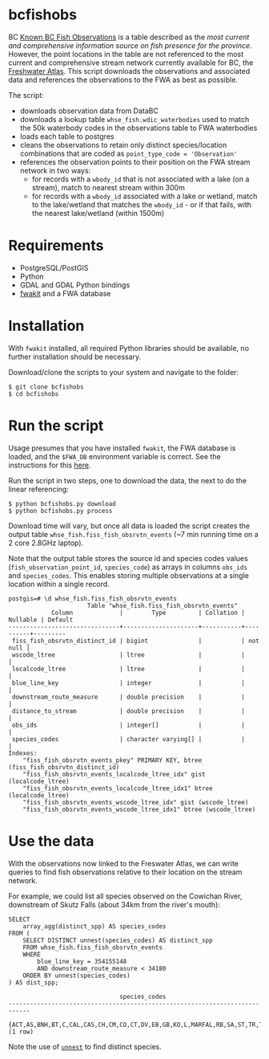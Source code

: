 # bcfishobs

BC [Known BC Fish Observations](https://catalogue.data.gov.bc.ca/dataset/known-bc-fish-observations-and-bc-fish-distributions) is a table described as the *most current and comprehensive information source on fish presence for the province*. However, the point locations in the table are not referenced to the most current and comprehensive stream network currently available for BC, the [Freshwater Atlas](https://www2.gov.bc.ca/gov/content/data/geographic-data-services/topographic-data/freshwater). This script downloads the observations and associated data and references the observations to the FWA as best as possible.

The script:

- downloads observation data from DataBC
- downloads a lookup table `whse_fish.wdic_waterbodies` used to match the 50k waterbody codes in the observations table to FWA waterbodies
- loads each table to postgres
- cleans the observations to retain only distinct species/location combinations that are coded as `point_type_code = 'Observation'`
- references the observation points to their position on the FWA stream network in two ways:
    + for records with a `wbody_id` that is not associated with a lake (on a stream), match to nearest stream within 300m
    + for records with a `wbody_id` associated with a lake or wetland, match to the lake/wetland that matches the `wbody_id` - or if that fails, with the nearest lake/wetland (within 1500m)

# Requirements

- PostgreSQL/PostGIS
- Python
- GDAL and GDAL Python bindings
- [fwakit](https://github.com/smnorris/fwakit) and a FWA database

# Installation

With `fwakit` installed, all required Python libraries should be available, no further installation should be necessary.  

Download/clone the scripts to your system and navigate to the folder: 

```
$ git clone bcfishobs
$ cd bcfishobs
```

# Run the script

Usage presumes that you have installed `fwakit`, the FWA database is loaded, and the `$FWA_DB` environment variable is correct. See the instructions for this [here](https://github.com/smnorris/fwakit#configuration).

Run the script in two steps, one to download the data, the next to do the linear referencing:  

```
$ python bcfishobs.py download
$ python bcfishobs.py process
```

Download time will vary, but once all data is loaded the script creates the output table `whse_fish.fiss_fish_obsrvtn_events` (~7 min running time on a 2 core 2.8GHz laptop). 

Note that the output table stores the source id and species codes values (`fish_observation_point_id`, `species_code`) as arrays in columns `obs_ids` and `species_codes`. This enables storing multiple observations at a single location within a single record.

```
postgis=# \d whse_fish.fiss_fish_obsrvtn_events
                      Table "whse_fish.fiss_fish_obsrvtn_events"
            Column             |        Type         | Collation | Nullable | Default
-------------------------------+---------------------+-----------+----------+---------
 fiss_fish_obsrvtn_distinct_id | bigint              |           | not null |
 wscode_ltree                  | ltree               |           |          |
 localcode_ltree               | ltree               |           |          |
 blue_line_key                 | integer             |           |          |
 downstream_route_measure      | double precision    |           |          |
 distance_to_stream            | double precision    |           |          |
 obs_ids                       | integer[]           |           |          |
 species_codes                 | character varying[] |           |          |
Indexes:
    "fiss_fish_obsrvtn_events_pkey" PRIMARY KEY, btree (fiss_fish_obsrvtn_distinct_id)
    "fiss_fish_obsrvtn_events_localcode_ltree_idx" gist (localcode_ltree)
    "fiss_fish_obsrvtn_events_localcode_ltree_idx1" btree (localcode_ltree)
    "fiss_fish_obsrvtn_events_wscode_ltree_idx" gist (wscode_ltree)
    "fiss_fish_obsrvtn_events_wscode_ltree_idx1" btree (wscode_ltree)

```

# Use the data

With the observations now linked to the Freswater Atlas, we can write queries to find fish observations relative to their location on the stream network.  

For example, we could list all species observed on the Cowichan River, downstream of Skutz Falls (about 34km from the river's mouth):

```
SELECT
    array_agg(distinct_spp) AS species_codes
FROM (
    SELECT DISTINCT unnest(species_codes) AS distinct_spp
    FROM whse_fish.fiss_fish_obsrvtn_events
    WHERE
        blue_line_key = 354155148
        AND downstream_route_measure < 34180
    ORDER BY unnest(species_codes)
) AS dist_spp;

                               species_codes
----------------------------------------------------------------------------
 {ACT,AS,BNH,BT,C,CAL,CAS,CH,CM,CO,CT,DV,EB,GB,KO,L,MARFAL,RB,SA,ST,TR,TSB}
(1 row)

```

Note the use of [`unnest`](https://www.postgresql.org/docs/10/static/functions-array.html#ARRAY-FUNCTIONS-TABLE) to find distinct species.